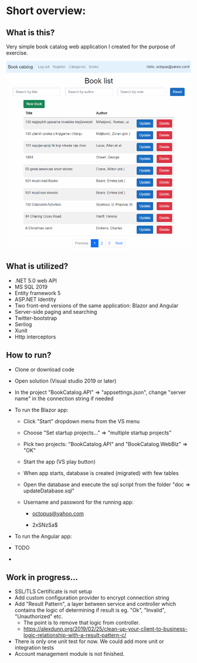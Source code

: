 Short overview:
===============




What is this?
-------------

Very simple book catalog web application I created for the purpose of exercise. 

![screenshot](doc/blazorAppScreenshot.png "app screenshot")




What is utilized?
-------------------

* .NET 5.0 web API
* MS SQL 2019
* Entity framework 5
* ASP.NET Identity
* Two front-end versions of the same application: Blazor and Angular
* Server-side paging and searching
* Twitter-bootstrap 
* Serilog
* Xunit
* Http interceptors



How to run?
-----------

* Clone or download code

* Open solution (Visual studio 2019 or later)

* In the project "BookCatalog.API" => "appsettings.json", change "server name"  in the connection string if needed

* To run the Blazor app:

  * Click "Start" dropdown menu from the VS menu

  * Choose "Set startup projects..." => "multiple startup projects"

  * Pick two projects: "BookCatalog.API" and "BookCatalog.WebBlz" => "OK"

  * Start the app (VS play button)

  * When app starts, database is created (migrated) with few tables

  * Open the database and execute the sql script from the folder "doc => updateDatabase.sql"

  * Username and password for the running app:

    * octopus@yahoo.com

    * 2xSNzSa$

      

*	To run the Angular app:

  *	TODO
  *	

## Work in progress...

- SSL/TLS Certificate is not setup
- Add custom configuration provider to encrypt  connection string
- Add "Result Pattern", a layer between service and controller which contains the logic of determining if result is eg. "Ok", "Invalid", "Unauthorized" etc. 
  - The point is to remove that logic from controller.
  - https://alexdunn.org/2019/02/25/clean-up-your-client-to-business-logic-relationship-with-a-result-pattern-c/
- There is only one unit test for now. We could add more unit or integration tests
- Account management module is not finished.
